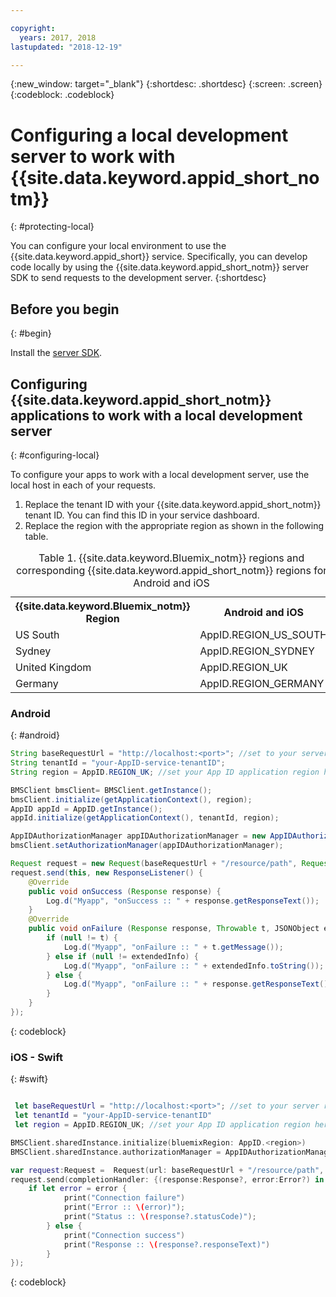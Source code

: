 ```yaml
---

copyright:
  years: 2017, 2018
lastupdated: "2018-12-19"

---
```


{:new_window: target="_blank"}
{:shortdesc: .shortdesc}
{:screen: .screen}
{:codeblock: .codeblock}


#  Configuring a local development server to work with {{site.data.keyword.appid_short_notm}}
{: #protecting-local}

You can configure your local environment to use the {{site.data.keyword.appid_short}} service. Specifically, you can develop code locally by using the {{site.data.keyword.appid_short_notm}} server SDK to send requests to the development server.
{:shortdesc}


## Before you begin
{: #begin}

Install the [server SDK](web-apps.html).


## Configuring {{site.data.keyword.appid_short_notm}} applications to work with a local development server
{: #configuring-local}

To configure your apps to work with a local development server, use the local host in each of your requests.

1. Replace the tenant ID with your {{site.data.keyword.appid_short_notm}} tenant ID. You can find this ID in your service dashboard.
2. Replace the region with the appropriate region as shown in the following table.

<table> <caption> Table 1. {{site.data.keyword.Bluemix_notm}} regions and corresponding {{site.data.keyword.appid_short_notm}} regions for Android and iOS </caption>
<tr>
  <th> {{site.data.keyword.Bluemix_notm}} Region </th>
  <th> Android and iOS </th>
</tr>
<tr>
  <td> US South </td>
  <td> AppID.REGION_US_SOUTH </td>
</tr>
<tr>
  <td> Sydney </td>
  <td> AppID.REGION_SYDNEY </td>
</tr>
<tr>
  <td> United Kingdom </td>
  <td> AppID.REGION_UK </td>
</tr>
<tr>
  <td> Germany </td>
  <td> AppID.REGION_GERMANY </td>
</tr>
</table>



### Android
{: #android}
```java
String baseRequestUrl = "http://localhost:<port>"; //set to your server running port
String tenantId = "your-AppID-service-tenantID";
String region = AppID.REGION_UK; //set your App ID application region here. Currently possible values are AppID.REGION_US_SOUTH, AppID.REGION_SYDNEY, AppID.REGION_GERMANY, or AppID.REGION_UK.

BMSClient bmsClient= BMSClient.getInstance();
bmsClient.initialize(getApplicationContext(), region);
AppID appId = AppID.getInstance();
appId.initialize(getApplicationContext(), tenantId, region);

AppIDAuthorizationManager appIDAuthorizationManager = new AppIDAuthorizationManager(appId);
bmsClient.setAuthorizationManager(appIDAuthorizationManager);

Request request = new Request(baseRequestUrl + "/resource/path", Request.GET);
request.send(this, new ResponseListener() {
    @Override
    public void onSuccess (Response response) {
        Log.d("Myapp", "onSuccess :: " + response.getResponseText());
    }
    @Override
    public void onFailure (Response response, Throwable t, JSONObject extendedInfo) {
        if (null != t) {
            Log.d("Myapp", "onFailure :: " + t.getMessage());
        } else if (null != extendedInfo) {
            Log.d("Myapp", "onFailure :: " + extendedInfo.toString());
        } else {
            Log.d("Myapp", "onFailure :: " + response.getResponseText());
        }
    }
});
```
{: codeblock}

### iOS - Swift
{: #swift}
```swift

 let baseRequestUrl = "http://localhost:<port>"; //set to your server running port
 let tenantId = "your-AppID-service-tenantID"
 let region = AppID.REGION_UK; //set your App ID application region here. Currently possible values are AppID.REGION_US_SOUTH, AppID.REGION_SYDNEY, AppID.REGION_GERMANY, or AppID.REGION_UK.

BMSClient.sharedInstance.initialize(bluemixRegion: AppID.<region>)
BMSClient.sharedInstance.authorizationManager = AppIDAuthorizationManager(appid:AppID.sharedInstance)

var request:Request =  Request(url: baseRequestUrl + "/resource/path", method: HttpMethod.GET)
request.send(completionHandler: {(response:Response?, error:Error?) in
    if let error = error {
            print("Connection failure")
            print("Error :: \(error)");
            print("Status :: \(response?.statusCode)");
        } else {
            print("Connection success")
            print("Response :: \(response?.responseText)")
        }
});
```
{: codeblock}

